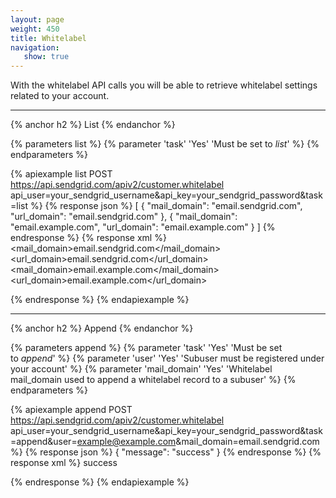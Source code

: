 ```yaml
---
layout: page
weight: 450
title: Whitelabel
navigation:
   show: true
---
```

With the whitelabel API calls you will be able to retrieve whitelabel settings related to your account.

* * * * *

{% anchor h2 %}
List 
{% endanchor %}

{% parameters list %}
 {% parameter 'task' 'Yes' 'Must be set to *list*' %}
{% endparameters %}


{% apiexample list POST https://api.sendgrid.com/apiv2/customer.whitelabel api_user=your_sendgrid_username&api_key=your_sendgrid_password&task=list %}
  {% response json %}
[
  {
    "mail_domain": "email.sendgrid.com",
    "url_domain": "email.sendgrid.com"
  },
  {
    "mail_domain": "email.example.com",
    "url_domain": "email.example.com"
  }
]
  {% endresponse %}
  {% response xml %}
<whitelabels>
   <whitelabel>
      <mail_domain>email.sendgrid.com</mail_domain>
      <url_domain>email.sendgrid.com</url_domain>
   </whitelabel>
   <whitelabel>
      <mail_domain>email.example.com</mail_domain>
      <url_domain>email.example.com</url_domain>
   </whitelabel>
</whitelabels>

  {% endresponse %}
{% endapiexample %}

* * * * *

{% anchor h2 %}
Append 
{% endanchor %}

{% parameters append %}
 {% parameter 'task' 'Yes' 'Must be set to *append*' %}
 {% parameter 'user' 'Yes' 'Subuser must be registered under your account' %}
 {% parameter 'mail_domain' 'Yes' 'Whitelabel mail_domain used to append a whitelabel record to a subuser' %}
{% endparameters %}


{% apiexample append POST https://api.sendgrid.com/apiv2/customer.whitelabel api_user=your_sendgrid_username&api_key=your_sendgrid_password&task=append&user=example@example.com&mail_domain=email.sendgrid.com %}
  {% response json %}
{
  "message": "success"
}
  {% endresponse %}
  {% response xml %}
<result>
   <message>success</message>
</result>

  {% endresponse %}
{% endapiexample %}
